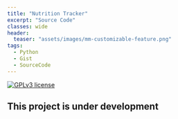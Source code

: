 ```yaml
---
title: "Nutrition Tracker"
excerpt: "Source Code"
classes: wide
header:
  teaser: "assets/images/mm-customizable-feature.png"
tags:
  - Python
  - Gist
  - SourceCode
---
```

[![GPLv3 license](https://img.shields.io/badge/License-GPLv3-blue.svg)](http://perso.crans.org/besson/LICENSE.html)
## This project is under development

<script src="https://gist.github.com/MShirazAhmad/776709ef814181c9ac3d7413a17ede4b.js"></script>
